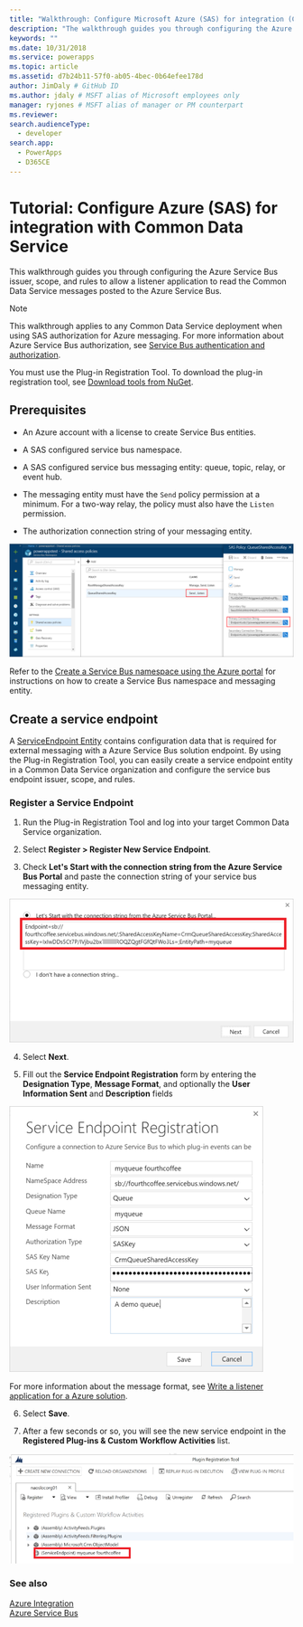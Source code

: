```yaml
---
title: "Walkthrough: Configure Microsoft Azure (SAS) for integration (Common Data Service) | Microsoft Docs"
description: "The walkthrough guides you through configuring the Azure Service Bus issuer, scope, and rules to allow a listener application to read the Common Data Service messages posted to the Azure Service Bus."
keywords: ""
ms.date: 10/31/2018
ms.service: powerapps
ms.topic: article
ms.assetid: d7b24b11-57f0-ab05-4bec-0b64efee178d
author: JimDaly # GitHub ID
ms.author: jdaly # MSFT alias of Microsoft employees only
manager: ryjones # MSFT alias of manager or PM counterpart
ms.reviewer: 
search.audienceType: 
  - developer
search.app: 
  - PowerApps
  - D365CE
---
```


# Tutorial: Configure Azure (SAS) for integration with Common Data Service

<!-- https://docs.microsoft.com/dynamics365/customer-engagement/developer/walkthrough-configure-azure-sas-integration -->

This walkthrough guides you through configuring the Azure Service Bus issuer, scope, and rules to allow a listener application to read the Common Data Service messages posted to the Azure Service Bus.  
  
> [!NOTE]
>  This walkthrough applies to any Common Data Service deployment when using SAS authorization for Azure messaging. For more information about Azure Service Bus authorization, see [Service Bus authentication and authorization](https://azure.microsoft.com/documentation/articles/service-bus-authentication-and-authorization/).  
>   
> You must use the Plug-in Registration Tool. To download the plug-in registration tool, see [Download tools from NuGet](download-tools-NuGet.md).
  
## Prerequisites  
  
-   An Azure account with a license to create Service Bus entities.
  
-   A SAS configured service bus namespace.
  
-   A SAS configured service bus messaging entity: queue, topic, relay, or event hub.
  
-   The messaging entity must have the `Send` policy permission at a minimum. For a two-way relay, the policy must also have the `Listen` permission.  
-  The authorization connection string of your messaging entity. 
  
 ![Define the Azure policy permissions](media/policy-permissions.png "Define the Azure policy permissions")  
  
 Refer to the [Create a Service Bus namespace using the Azure portal](/azure/service-bus-messaging/service-bus-create-namespace-portal) for instructions on how to create a Service Bus namespace and messaging entity.  
  
## Create a service endpoint

A [ServiceEndpoint Entity](reference/entities/serviceendpoint.md) contains configuration data that is required for external messaging with a Azure Service Bus solution endpoint. By using the Plug-in Registration Tool, you can easily create a service endpoint entity in a Common Data Service organization and configure  the service bus endpoint issuer, scope, and rules.
  
### Register a Service Endpoint  
  
1.  Run the Plug-in Registration Tool and log into your target Common Data Service organization.  
  
2.  Select **Register > Register New Service Endpoint**.  
  
3.  Check **Let's Start with the connection string from the Azure Service Bus Portal** and paste the connection string of your service bus messaging entity.  
  
 ![Provide authorization connection string](media/sas-connection-string.PNG "Provide authorization connection string")  
  
4.  Select **Next**.  
  
5.  Fill out the **Service Endpoint Registration** form by entering the **Designation Type**, **Message Format**, and optionally the **User Information Sent** and **Description** fields  
  
 ![Service endpoint registration](media/service-endpoint-registration.PNG "Service endpoint registration")  
  
   For more information about the message format, see [Write a listener application for a Azure solution](write-listener-application-azure-solution.md).  
  
6.  Select **Save**.  
  
7.  After a few seconds or so, you will see the new service endpoint in the **Registered Plug-ins & Custom Workflow Activities** list.  
  
 ![New service endpoint](media/new-service-endpoint.PNG "New service endpoint")  
  
### See also

[Azure Integration](azure-integration.md)<br />
[Azure Service Bus](/azure/service-bus-messaging/service-bus-fundamentals-hybrid-solutions.md)
